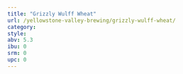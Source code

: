 ```yaml
---
title: "Grizzly Wulff Wheat"
url: /yellowstone-valley-brewing/grizzly-wulff-wheat/
category: 
style: 
abv: 5.3
ibu: 0
srm: 0
upc: 0
---
```


